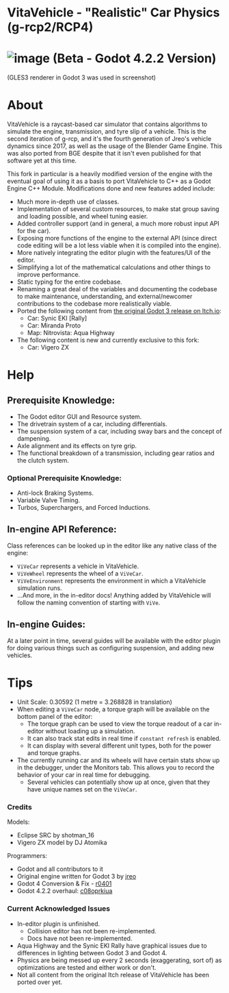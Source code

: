 # VitaVehicle - "Realistic" Car Physics (g-rcp2/RCP4)

# ![image](https://github.com/jreo03/g-rcp2/assets/88580430/7bc9ad0f-bc1e-4500-8712-d5b1b93193d5) (Beta - Godot 4.2.2 Version)

(GLES3 renderer in Godot 3 was used in screenshot)

# About

VitaVehicle is a raycast-based car simulator that contains algorithms to simulate the engine, transmission, and tyre slip of a vehicle. This is the second iteration of g-rcp, and it's the fourth generation of Jreo's vehicle dynamics since 2017, as well as the usage of the Blender Game Engine. This was also ported from BGE despite that it isn't even published for that software yet at this time.

This fork in particular is a heavily modified version of the engine with the eventual goal of using it as a basis to port VitaVehicle to C++ as a Godot Engine C++ Module. Modifications done and new features added include: 
* Much more in-depth use of classes.
* Implementation of several custom resources, to make stat group saving and loading possible, and wheel tuning easier.
* Added controller support (and in general, a much more robust input API for the car).
* Exposing more functions of the engine to the external API (since direct code editing will be a lot less viable when it is compiled into the engine).
* More natively integrating the editor plugin with the features/UI of the editor.
* Simplifying a lot of the mathematical calculations and other things to improve performance.
* Static typing for the entire codebase.
* Renaming a great deal of the variables and documenting the codebase to make maintenance, understanding, and external/newcomer contributions to the codebase more realistically viable.
* Ported the following content from [the original Godot 3 release on Itch.io](https://jreo.itch.io/rcp4):
  * Car: Synic EKI \[Rally\]
  * Car: Miranda Proto
  * Map: Nitrovista: Aqua Highway
* The following content is new and currently exclusive to this fork:
  * Car: Vigero ZX

# Help

## Prerequisite Knowledge:
* The Godot editor GUI and Resource system.
* The drivetrain system of a car, including differentials. 
* The suspension system of a car, including sway bars and the concept of dampening.
* Axle alignment and its effects on tyre grip.
* The functional breakdown of a transmission, including gear ratios and the clutch system.

### Optional Prerequisite Knowledge:
* Anti-lock Braking Systems.
* Variable Valve Timing.
* Turbos, Superchargers, and Forced Inductions.

## In-engine API Reference:
Class references can be looked up in the editor like any native class of the engine:

* `ViVeCar` represents a vehicle in VitaVehicle.
* `ViVeWheel` represents the wheel of a `ViVeCar`.
* `ViVeEnvironment` represents the environment in which a VitaVehicle simulation runs. 
* ...And more, in the in-editor docs! Anything added by VitaVehicle will follow the naming convention of starting with `ViVe`.

## In-engine Guides:
At a later point in time, several guides will be available with the editor plugin for doing various things such as configuring suspension, and adding new vehicles.

# Tips

* Unit Scale: 0.30592 (1 metre = 3.268828 in translation)
* When editing a `ViVeCar` node, a torque graph will be available on the bottom panel of the editor:
  * The torque graph can be used to view the torque readout of a car in-editor without loading up a simulation. 
  * It can also track stat edits in real time if `constant refresh` is enabled.
  * It can display with several different unit types, both for the power and torque graphs.
* The currently running car and its wheels will have certain stats show up in the debugger, under the Monitors tab. This allows you to record the behavior of your car in real time for debugging.
  * Several vehicles can potentially show up at once, given that they have unique names set on the `ViVeCar`.

### Credits

Models:
* Eclipse SRC by shotman_16
* Vigero ZX model by DJ Atomika

Programmers:
* Godot and all contributors to it
* Original engine written for Godot 3 by [jreo](https://github.com/jreo03)
* Godot 4 Conversion & Fix - [r0401](https://github.com/r0401)
* Godot 4.2.2 overhaul: [c08oprkiua](https://github.com/c08oprkiua)


### Current Acknowledged Issues

* In-editor plugin is unfinished.
  * Collision editor has not been re-implemented. 
  * Docs have not been re-implemented.
* Aqua Highway and the Synic EKI Rally have graphical issues due to differences in lighting between Godot 3 and Godot 4.
* Physics are being messed up every 2 seconds (exaggerating, sort of) as optimizations are tested and either work or don't.
* Not all content from the original Itch release of VitaVehicle has been ported over yet.

